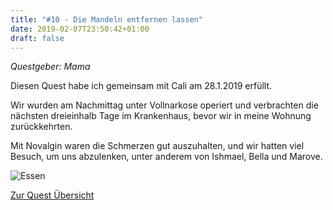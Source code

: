 ```yaml
---
title: "#10 - Die Mandeln entfernen lassen"
date: 2019-02-07T23:50:42+01:00
draft: false
---
```


*Questgeber: Mama*

Diesen Quest habe ich gemeinsam mit Cali am 28.1.2019 erfüllt.

Wir wurden am Nachmittag unter Vollnarkose operiert und verbrachten die nächsten dreieinhalb Tage im Krankenhaus, bevor wir in meine Wohnung zurückkehrten.

Mit Novalgin waren die Schmerzen gut auszuhalten, und wir hatten viel Besuch, um uns abzulenken, unter anderem von Ishmael, Bella und Marove. 

![Essen][food]

[Zur Quest Übersicht](/quest)

[food]: /quest/quest-10_food.jpg